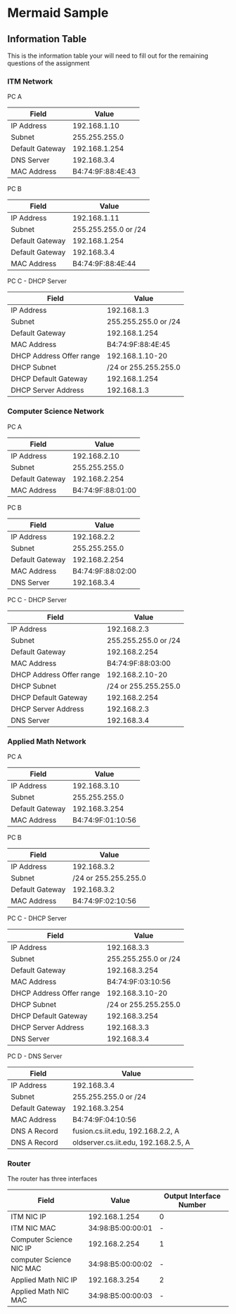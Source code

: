 # Mermaid Sample

## Information Table

This is the information table your will need to fill out for the remaining questions of the assignment

### ITM Network

PC A

| Field | Value |
| -- | ------|
| IP Address | 192.168.1.10|
| Subnet | 255.255.255.0 |
| Default Gateway | 192.168.1.254 |
| DNS Server | 192.168.3.4|
| MAC Address | B4:74:9F:88:4E:43 |

PC B

| Field | Value |
| -- | ------|
| IP Address | 192.168.1.11 |
| Subnet | 255.255.255.0 or /24 |
| Default Gateway | 192.168.1.254 |
| Default Gateway | 192.168.3.4 |
| MAC Address | B4:74:9F:88:4E:44 |

PC C - DHCP Server

| Field | Value |
| -- | ------|
| IP Address | 192.168.1.3 |
| Subnet | 255.255.255.0 or /24 |
| Default Gateway | 192.168.1.254 |
| MAC Address | B4:74:9F:88:4E:45 |
| DHCP Address Offer range | 192.168.1.10-20 |
| DHCP Subnet | /24 or 255.255.255.0 |
| DHCP Default Gateway | 192.168.1.254 |
| DHCP Server Address | 192.168.1.3 |

### Computer Science Network

PC A

| Field | Value |
| -- | ------|
| IP Address | 192.168.2.10 |
| Subnet | 255.255.255.0 |
| Default Gateway | 192.168.2.254 |
| MAC Address | B4:74:9F:88:01:00 |

PC B

| Field | Value |
| -- | ------|
| IP Address | 192.168.2.2 |
| Subnet | 255.255.255.0 |
| Default Gateway | 192.168.2.254 |
| MAC Address | B4:74:9F:88:02:00 |
| DNS Server | 192.168.3.4 |

PC C - DHCP Server

| Field | Value |
| -- | ------|
| IP Address | 192.168.2.3 |
| Subnet | 255.255.255.0 or /24 |
| Default Gateway | 192.168.2.254 |
| MAC Address | B4:74:9F:88:03:00 |
| DHCP Address Offer range | 192.168.2.10-20 |
| DHCP Subnet | /24 or 255.255.255.0 |
| DHCP Default Gateway | 192.168.2.254 |
| DHCP Server Address | 192.168.2.3 |
| DNS Server | 192.168.3.4 |

### Applied Math Network

PC A

| Field | Value |
| -- | ------|
| IP Address | 192.168.3.10 |
| Subnet | 255.255.255.0 |
| Default Gateway | 192.168.3.254 |
| MAC Address | B4:74:9F:01:10:56 |

PC B

| Field | Value |
| -- | ------|
| IP Address | 192.168.3.2 |
| Subnet | /24 or 255.255.255.0 |
| Default Gateway | 192.168.3.2 |
| MAC Address | B4:74:9F:02:10:56 |

PC C - DHCP Server

| Field | Value |
| -- | ------|
| IP Address | 192.168.3.3 |
| Subnet | 255.255.255.0 or /24 |
| Default Gateway | 192.168.3.254 |
| MAC Address | B4:74:9F:03:10:56 |
| DHCP Address Offer range | 192.168.3.10-20 |
| DHCP Subnet | /24 or 255.255.255.0 |
| DHCP Default Gateway | 192.168.3.254 |
| DHCP Server Address | 192.168.3.3 |
| DNS Server | 192.168.3.4 |

PC D - DNS Server

| Field | Value |
| -- | ------|
| IP Address | 192.168.3.4 |
| Subnet | 255.255.255.0 or /24 |
| Default Gateway | 192.168.3.254 |
| MAC Address | B4:74:9F:04:10:56 |
| DNS A Record | fusion.cs.iit.edu, 192.168.2.2, A |
| DNS A Record | oldserver.cs.iit.edu, 192.168.2.5, A |

### Router

The router has three interfaces

| Field | Value | Output Interface Number |
| ----- | -------- | ------ |
| ITM NIC IP | 192.168.1.254 | 0 |
| ITM NIC MAC | 34:98:B5:00:00:01 | - |
| Computer Science NIC IP | 192.168.2.254 | 1 |
| computer Science NIC MAC | 34:98:B5:00:00:02 | - |
| Applied Math NIC IP | 192.168.3.254 | 2 |
| Applied Math NIC MAC | 34:98:B5:00:00:03 | - |
